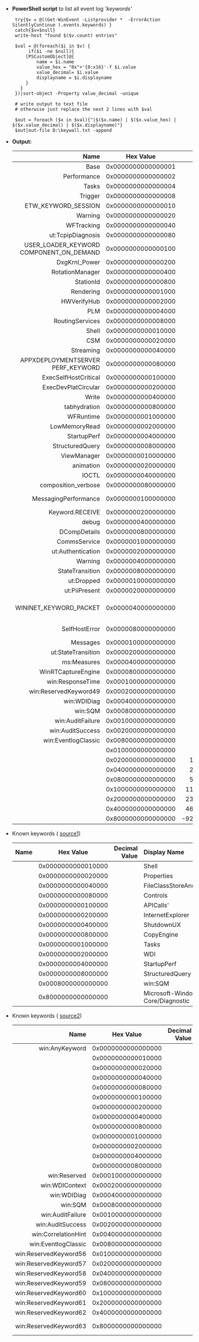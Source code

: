  - **PowerShell script** to list all event log *'keywords'* 

        try{$v = @((Get-WinEvent -Listprovider *  -ErrorAction SilentlyContinue ).events.keywords) }
        catch{$v=$null}
        write-host "found $($v.count) entries"

        $val = @(foreach($i in $v) {
             if($i -ne $null){           
            [PSCustomObject]@{
                name = $i.name
                value_hex = "0x"+'{0:x16}'-f $i.value
                value_decimal= $i.value
                displayname = $i.displayname
            }
          }
        })|sort-object -Property value_decimal -unique  

        # write output to text file
        # otherwise just replace the next 2 lines with $val

        $out = foreach ($x in $val){"|$($x.name) | $($x.value_hex) | $($x.value_decimal) | $($x.displayname)"} 
        $out|out-file D:\keywall.txt -append


  - **Output:**
  
    | **Name** | **Hex Value** | **Decimal Value** | **Display Name**
    | -----: | :-----: | -----: | :----- 
    |Base | 0x0000000000000001 | 1 |  
    |Performance | 0x0000000000000002 | 2 | Performance 
    |Tasks | 0x0000000000000004 | 4 |  
    |Trigger | 0x0000000000000008 | 8 |  
    |ETW_KEYWORD_SESSION | 0x0000000000000010 | 16 | Session 
    |Warning | 0x0000000000000020 | 32 | Warning 
    |WFTracking | 0x0000000000000040 | 64 | WF Tracking 
    |ut:TcpipDiagnosis | 0x0000000000000080 | 128 |  
    |USER_LOADER_KEYWORD COMPONENT_ON_DEMAND | 0x0000000000000100 | 256 | Windows component on demand. 
    |DxgKrnl_Power | 0x0000000000000200 | 512 |  
    |RotationManager | 0x0000000000000400 | 1024 | CUI RotationManager 
    |StationId | 0x0000000000000800 | 2048 | StationId 
    |Rendering | 0x0000000000001000 | 4096 |  
    |HWVerifyHub | 0x0000000000002000 | 8192 |  
    |PLM | 0x0000000000004000 | 16384 | Lifetime Manager 
    |RoutingServices | 0x0000000000008000 | 32768 | Routing Services 
    |Shell | 0x0000000000010000 | 65536 |  
    |CSM | 0x0000000000020000 | 131072 | Crawl Scope Manager 
    |Streaming | 0x0000000000040000 | 262144 | Streaming 
    |APPXDEPLOYMENTSERVER PERF_KEYWORD | 0x0000000000080000 | 524288 | AppXDeploymentServerPerf Keyword 
    |ExecSelfHostCritical | 0x0000000000100000 | 1048576 | SelfHost Critical 
    |ExecDevPlatCircular | 0x0000000000200000 | 2097152 | DevPlat Circular 
    |Write | 0x0000000000400000 | 4194304 | Write request 
    |tabhydration | 0x0000000000800000 | 8388608 |  
    |WFRuntime | 0x0000000001000000 | 16777216 | Workflow Runtime 
    |LowMemoryRead | 0x0000000002000000 | 33554432 | Low memory Read request 
    |StartupPerf | 0x0000000004000000 | 67108864 |  
    |StructuredQuery | 0x0000000008000000 | 134217728 |  
    |ViewManager | 0x0000000010000000 | 268435456 | OneCore CUI ViewManager 
    |animation | 0x0000000020000000 | 536870912 |  
    |IOCTL | 0x0000000040000000 | 1073741824 | Device I/O control request 
    |composition_verbose | 0x0000000080000000 | 2147483648 |  
    |MessagingPerformance | 0x0000000100000000 | 4294967296 | CoreMessaging MessagingPerformance 
    |Keyword.RECEIVE | 0x0000000200000000 | 8589934592 | RECEIVE 
    |debug | 0x0000000400000000 | 17179869184 | Debug events 
    |DCompDetails | 0x0000000800000000 | 34359738368 |  
    |CommsService | 0x0000001000000000 | 68719476736 | CommsService 
    |ut:Authentication | 0x0000002000000000 | 137438953472 |  
    |Warning | 0x0000004000000000 | 274877906944 |  
    |StateTransition | 0x0000008000000000 | 549755813888 |  
    |ut:Dropped | 0x0000010000000000 | 1099511627776 |  
    |ut:PiiPresent | 0x0000020000000000 | 2199023255552 |  
    |WININET_KEYWORD_PACKET | 0x0000040000000000 | 4398046511104 | Flagged on all WinINet events dealing with packet capture 
    |SelfHostError | 0x0000080000000000 | 8796093022208 | CoreMessaging SelfHostError 
    |Messages | 0x0000100000000000 | 17592186044416 |  
    |ut:StateTransition | 0x0000200000000000 | 35184372088832 |  
    |ms:Measures | 0x0000400000000000 | 70368744177664 |  
    |WinRTCaptureEngine | 0x0000800000000000 | 140737488355328 |  
    |win:ResponseTime | 0x0001000000000000 | 281474976710656 | Response Time 
    |win:ReservedKeyword49 | 0x0002000000000000 | 562949953421312 |  
    |win:WDIDiag | 0x0004000000000000 | 1125899906842624 | WDI Diag 
    |win:SQM | 0x0008000000000000 | 2251799813685248 | SQM 
    |win:AuditFailure | 0x0010000000000000 | 4503599627370496 | Audit Failure 
    |win:AuditSuccess | 0x0020000000000000 | 9007199254740992 | Audit Success 
    |win:EventlogClassic | 0x0080000000000000 | 36028797018963968 | Classic 
    | | 0x0100000000000000 | 72057594037927936 |  
    | | 0x0200000000000000 | 144115188075855872 |  
    | | 0x0400000000000000 | 288230376151711744 |  
    | | 0x0800000000000000 | 576460752303423488 |  
    | | 0x1000000000000000 | 1152921504606846976 |  
    | | 0x2000000000000000 | 2305843009213693952 |  
    | | 0x4000000000000000 | 4611686018427387904 |  
    | | 0x8000000000000000 | -9223372036854775808 |      

     
  - Known keywords ( [source1](https://www.geoffchappell.com/notes/windows/shell/events/core.htm))
   
    | **Name** | **Hex Value** | **Decimal Value** | **Display Name**
    |  -----: | :-----: | -----: | :-----    
    |  | 0x0000000000010000 | | Shell 
    |  | 0x0000000000020000 | |  Properties 
    |  | 0x0000000000040000 | |  FileClassStoreAndIconCache 
    |  | 0x0000000000080000 | |  Controls 
    |  | 0x0000000000100000 | |  APICalls'
    |  | 0x0000000000200000 | |  InternetExplorer
    |  | 0x0000000000400000 | |  ShutdownUX 
    |  | 0x0000000000800000 | |  CopyEngine 
    |  | 0x0000000001000000 | |  Tasks
    |  | 0x0000000002000000 | |  WDI 
    |  | 0x0000000004000000 | |  StartupPerf 
    |  | 0x0000000008000000 | |  StructuredQuery 
    |  | 0x0008000000000000 | |  win:SQM 
    |  | 0x8000000000000000 | |  Microsoft-Windows-Shell-Core/Diagnostic 
    
  - Known keywords ( [source2](https://github.com/libyal/libevtx/blob/master/documentation/Windows%20XML%20Event%20Log%20(EVTX).asciidoc)) 
  
    | **Name** | **Hex Value** | **Decimal Value** | **Display Name**
    |  -----: | :-----: | -----: | :-----      
    | win:AnyKeyword | 0x0000000000000000  | | 
    |  | 0x0000000000010000  | | Shell
    |  | 0x0000000000020000  | | Properties
    |  | 0x0000000000040000  | | FileClassStoreAndIconCache
    |  | 0x0000000000080000  | | Controls
    |  | 0x0000000000100000  | | APICalls
    |  | 0x0000000000200000  | | InternetExplorer
    |  | 0x0000000000400000  | | ShutdownUX
    |  | 0x0000000000800000  | | CopyEngine
    |  | 0x0000000001000000  | | Tasks
    |  | 0x0000000002000000  | | WDI
    |  | 0x0000000004000000  | | StartupPerf
    |  | 0x0000000008000000  | | StructuredQuery
    | win:Reserved | 0x0001000000000000  | | 
    | win:WDIContext | 0x0002000000000000  | | 
    | win:WDIDiag | 0x0004000000000000  | | 
    | win:SQM |0x0008000000000000  | | 
    | win:AuditFailure | 0x0010000000000000  | | 
    | win:AuditSuccess | 0x0020000000000000  | | 
    | win:CorrelationHint | 0x0040000000000000  | | 
    | win:EventlogClassic | 0x0080000000000000  | | Classic
    | win:ReservedKeyword56 | 0x0100000000000000  | | 
    | win:ReservedKeyword57 | 0x0200000000000000  | | 
    | win:ReservedKeyword58 | 0x0400000000000000  | | 
    | win:ReservedKeyword59 | 0x0800000000000000  | | 
    | win:ReservedKeyword60 | 0x1000000000000000  | | 
    | win:ReservedKeyword61 | 0x2000000000000000  | | 
    | win:ReservedKeyword62 | 0x4000000000000000  | | 
    | win:ReservedKeyword63 | 0x8000000000000000  | | Microsoft-Windows-Shell-Core/Diagnostic

